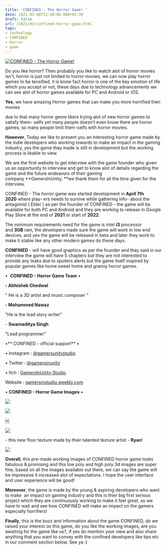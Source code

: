 ```yaml
---
title: 'CONFINED - The Horror Game! '
date: 2021-03-08T13:30:00.000+05:30
draft: false
url: /2021/03/confined-horror-game.html
tags: 
- technology
- CONFINED
- Horror
- game
---
```


[![CONFINED - The Horror Game!](https://lh3.googleusercontent.com/-vTth8qnzoqE/YEsVnWJtkII/AAAAAAAADfM/Of5-A_LYB0szXg3D5m1cwJnC2-Ojg8KYQCLcBGAsYHQ/s1600/1615533464045985-0.png "CONFINED - The Horror Game!")](https://lh3.googleusercontent.com/-vTth8qnzoqE/YEsVnWJtkII/AAAAAAAADfM/Of5-A_LYB0szXg3D5m1cwJnC2-Ojg8KYQCLcBGAsYHQ/s1600/1615533464045985-0.png)

  

Do you like horror? Then probably you like to watch alot of horror movies isn't, horror is just not limited to horror movies, we can now play horror games to be tensified, it is know fact horror is one of the key emotion of life which you accept or not, these days due to technology advancements we can see alot of horror games available for PC and Android or iOS. 

  

**Yes**, we have amazing Horror games that can make you more horrified then movies

due to that many horror genre likers trying alot of new horror games to satisfy them- selfs yet many people doesn't even know there are horror games, so many people limit them-selfs with horror movies. 

  

**However**, Today we like to present you an interesting horror game made by the indie developers who working towards to make an impact in the gaming industry, yes the game they made is still in development but the working process is likable to view. 

  

We are the first website to get interview with the game founder who given us an opportunity to interview and get to know alot of details regarding the game and the future endeavors of their gaming company **GamersInUnity, **we thank them for all the time given for the interview. 

  

CONFINED - The horror game was started development in **April 7th 2020** where play- ers needs to survive while gathering info- about the antagonist ( Elder ) as per the founder of CONFINED - the game will be available for both PC and Android and they are working to release in Google Play Store at the end of **2021** or start of **2022**.

  

The minimum requirements need for the game is intel **i3** processor and **3GB** ram, the developers made sure the game will work in low end devices, and yes the game will be released in beta and later they work to make it stable like any other modern games do these days. 

  

**CONFINED** - will have good graphics as per the founder and they said in our interview the game will have 5 chapters but they are not interested to provide any leaks due to spoilers alerts but the game itself inspired by popular games like home sweet home and granny horror games. 

  

•  **CONFINED - Horror Game Team** • 

  

**\- Abhishek Chedwal**

" He is a 3D artist and music composer "

  

**\- Mohammed Nawaz**

"He is the lead story writer"

  

\- **Swarnaditya Singh**

"Lead programmer"

  

•** CONFINED - official support** • 

  

• Instagram : [@gamersunitystudio](https://instagram.com/gamersinunitystudio)

  

• Twitter : [@gamersinunity](https://twitter.com/GamersInUnity)

  

• Itch : [GamersInUnity-Studio](https://gamersinunity-studio.itch.io/). 

  

Website : [gamersinstudio.weebly.com](https://gamersinunitystudios.weebly.com/)

  

• **CONFINED - Horror Game Images** • 

  

[![](https://lh3.googleusercontent.com/-eMqy2PH2naY/YEsVl5khTzI/AAAAAAAADfI/c9r12Y0MzwkAx8q2W4ozc6XoR2dsb0syQCLcBGAsYHQ/s1600/1615533459951358-1.png)](https://lh3.googleusercontent.com/-eMqy2PH2naY/YEsVl5khTzI/AAAAAAAADfI/c9r12Y0MzwkAx8q2W4ozc6XoR2dsb0syQCLcBGAsYHQ/s1600/1615533459951358-1.png)

  

[![](https://lh3.googleusercontent.com/-MuveQ79M4rg/YEsVk5JSXfI/AAAAAAAADfE/Mio9VdDzl9cRaCYSPX9yd3vkfzsKk4inwCLcBGAsYHQ/s1600/1615533452624889-2.png)](https://lh3.googleusercontent.com/-MuveQ79M4rg/YEsVk5JSXfI/AAAAAAAADfE/Mio9VdDzl9cRaCYSPX9yd3vkfzsKk4inwCLcBGAsYHQ/s1600/1615533452624889-2.png)

  

￼

[![](https://lh3.googleusercontent.com/-mlzgHQEx2eI/YEsVjN8HSII/AAAAAAAADfA/TMJLRirTHWsU_e942CJhIrnDp90UoWRHQCLcBGAsYHQ/s1600/1615533447420130-3.png)](https://lh3.googleusercontent.com/-mlzgHQEx2eI/YEsVjN8HSII/AAAAAAAADfA/TMJLRirTHWsU_e942CJhIrnDp90UoWRHQCLcBGAsYHQ/s1600/1615533447420130-3.png)

  

\- this new floor texture made by their talented texture artist - **Ryan**! 

  

[![](https://lh3.googleusercontent.com/-mblrngFU_RM/YEsVh8vL8pI/AAAAAAAADe8/HUCOlr-RWmwwybPXf5HxwUtqnaQLnuHDACLcBGAsYHQ/s1600/1615533441997876-4.png)](https://lh3.googleusercontent.com/-mblrngFU_RM/YEsVh8vL8pI/AAAAAAAADe8/HUCOlr-RWmwwybPXf5HxwUtqnaQLnuHDACLcBGAsYHQ/s1600/1615533441997876-4.png)

  

**Overall**, this pre-made working images of CONFINED horror game looks fabulous & promising and this low poly and high poly 3d images are super fine, based on all the images available out there, we can say the game will be impressive it increased alot of expectations. I hope the user interface and user experience will be good! 

  

**Moreover**, the game is made by the young & aspiring developers who want to make  an impact on gaming industry and this is thier big first serious project which they are continuously working to make it feel great, so we have to wait and see how CONFINED will make an impact on the gamers especially horrifiers! 

  

**Finally**, this is the buzz and information about the game CONFINED, do we raised your interest on this game, do you like the working images, are you awaiting for the game like us?, if yes do mention your view and also share anything that you want to convey with the confined developers like tips etc in our comment section below. See ya :)